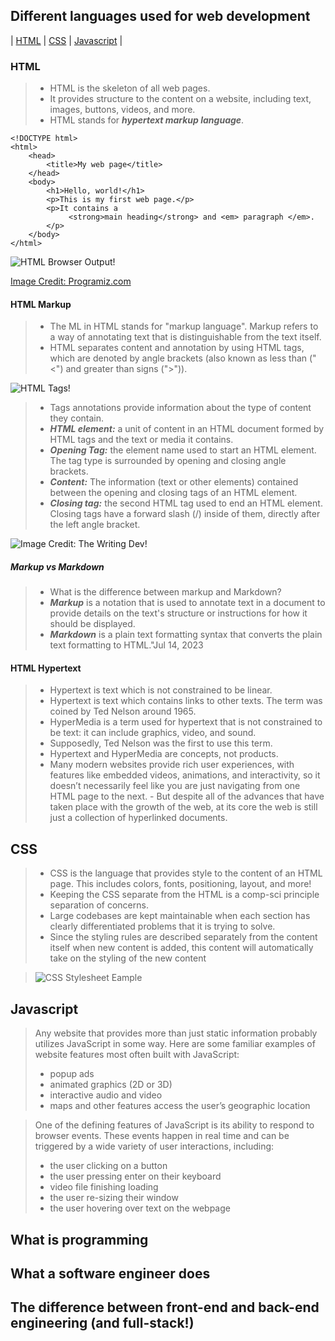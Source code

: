 ## Different languages used for web development

| [HTML](https://github.com/oigwe-frx/fsd_learning/blob/main/03.%20Web%20Development%20Languages.md) | [CSS](https://github.com/oigwe-frx/fsd_learning/blob/main/03.%20Web%20Development%20Languages.md#css) | [Javascript](https://github.com/oigwe-frx/fsd_learning/blob/main/03.%20Web%20Development%20Languages.md#javascript) |

### HTML
> - HTML is the skeleton of all web pages. 
> - It provides structure to the content on a website, including text, images, buttons, videos, and more.
> - HTML stands for ___hypertext markup language___. 
```
<!DOCTYPE html>
<html>
    <head>
        <title>My web page</title>
    </head>
    <body>
        <h1>Hello, world!</h1>
        <p>This is my first web page.</p>
        <p>It contains a 
             <strong>main heading</strong> and <em> paragraph </em>.
        </p>
    </body>
</html>
```
![HTML Browser Output!](https://www.programiz.com/sites/tutorial2program/files/html-basics-hierarchy.png)

[Image Credit: Programiz.com](https://www.programiz.com/)

#### HTML Markup

> - The ML in HTML stands for "markup language". Markup refers to a way of annotating text that is distinguishable from the text itself.
> - HTML separates content and annotation by using HTML tags, which are denoted by angle brackets (also known as less than ("<") and greater than signs (">")).

![HTML Tags!](https://juniortoexpert.com/wp-content/uploads/2021/01/html-bic%CC%A7imlendirme-etiketleri-1.png) 

> - Tags annotations provide information about the type of content they contain.
> - ___HTML element:___ a unit of content in an HTML document formed by HTML tags and the text or media it contains.
> - ___Opening Tag:___ the element name used to start an HTML element. The tag type is surrounded by opening and closing angle brackets.
> - ___Content:___  The information (text or other elements) contained between the opening and closing tags of an HTML element.
> - ___Closing tag:___  the second HTML tag used to end an HTML element. Closing tags have a forward slash (/) inside of them, directly after the left angle bracket.

![Image Credit: The Writing Dev!](https://thewriting.dev/content/images/2021/09/button-type-buttonGoogle-Searchbutton.png)

##### Markup vs Markdown
> - What is the difference between markup and Markdown?
> -  ___Markup___ is a notation that is used to annotate text in a document to provide details on the text's structure or instructions for how it should be displayed.
> -  ___Markdown___ is a plain text formatting syntax that converts the plain text formatting to HTML."Jul 14, 2023


#### HTML Hypertext
> - Hypertext is text which is not constrained to be linear.
> - Hypertext is text which contains links to other texts. The term was coined by Ted Nelson around 1965.
> - HyperMedia is a term used for hypertext that is not constrained to be text: it can include graphics, video, and sound.
> - Supposedly, Ted Nelson was the first to use this term.
> - Hypertext and HyperMedia are concepts, not products.
> - Many modern websites provide rich user experiences, with features like embedded videos, animations, and interactivity, so it doesn’t necessarily feel like you are just navigating from one HTML page to the next.
    - But despite all of the advances that have taken place with the growth of the web, at its core the web is still just a collection of hyperlinked documents.


## CSS

> - CSS is the language that provides style to the content of an HTML page. This includes colors, fonts, positioning, layout, and more!
> - Keeping the CSS separate from the HTML is a comp-sci principle separation of concerns.
> - Large codebases are kept maintainable when each section has clearly differentiated problems that it is trying to solve.
> - Since the styling rules are described separately from the content itself when new content is added, this content will automatically take on the styling of the new content

> ![CSS Stylesheet Eample](https://mason.gmu.edu/~kshiffl4/375/tutorial_stylesheets_file.png)

## Javascript
> Any website that provides more than just static information probably utilizes JavaScript in some way. Here are some familiar examples of website features most often built with JavaScript:
> - popup ads
> - animated graphics (2D or 3D)
> - interactive audio and video
> - maps and other features access the user’s geographic location

> One of the defining features of JavaScript is its ability to respond to browser events. These events happen in real time and can be triggered by a wide variety of user interactions, including:
> - the user clicking on a button
> - the user pressing enter on their keyboard
> - video file finishing loading
> - the user re-sizing their window
> - the user hovering over text on the webpage

<h2>What is programming</h2>
<h2>What a software engineer does</h2>
<h2>The difference between front-end and back-end engineering (and full-stack!)</h2>

